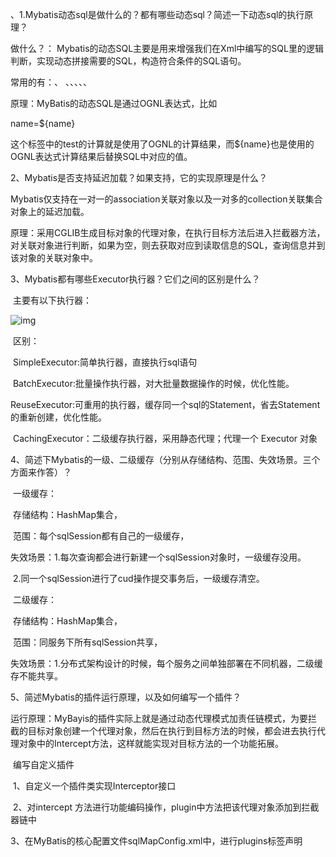 、1.Mybatis动态sql是做什么的？都有哪些动态sql？简述一下动态sql的执行原理？

做什么？：  Mybatis的动态SQL主要是用来增强我们在Xml中编写的SQL里的逻辑判断，实现动态拼接需要的SQL，构造符合条件的SQL语句。

常用的有：<where>、 <if/>、<foreach/>、<choose/>、<when/>、<otherwise/>、<trim/>

原理：MyBatis的动态SQL是通过OGNL表达式，比如 

<if test="name != null">

name=${name}

 </if>

这个标签中的test的计算就是使用了OGNL的计算结果，而${name}也是使用的OGNL表达式计算结果后替换SQL中对应的值。

2、Mybatis是否支持延迟加载？如果支持，它的实现原理是什么？

​			Mybatis仅支持在一对一的association关联对象以及一对多的collection关联集合对象上的延迟加载。

​			原理：采用CGLIB生成目标对象的代理对象，在执行目标方法后进入拦截器方法，对关联对象进行判断，如果为空，则去获取对应到读取信息的SQL，查询信息并到该对象的关联对象中。



3、Mybatis都有哪些Executor执行器？它们之间的区别是什么？

​			主要有以下执行器：

![img](https://img2018.cnblogs.com/blog/1294391/201812/1294391-20181204205250941-1894122123.png)

​			区别：

​						SimpleExecutor:简单执行器，直接执行sql语句

​						BatchExecutor:批量操作执行器，对大批量数据操作的时候，优化性能。

​						ReuseExecutor:可重用的执行器，缓存同一个sql的Statement，省去Statement的重新创建，优化性能。

​						CachingExecutor：二级缓存执行器，采用静态代理；代理一个 Executor 对象

4、简述下Mybatis的一级、二级缓存（分别从存储结构、范围、失效场景。三个方面来作答）？

​       一级缓存：

​              存储结构：HashMap集合，

​             范围：每个sqlSession都有自己的一级缓存，         

​             失效场景：1.每次查询都会进行新建一个sqlSession对象时，一级缓存没用。

​                               2.同一个sqlSession进行了cud操作提交事务后，一级缓存清空。

​       二级缓存：

​              存储结构：HashMap集合，

​             范围：同服务下所有sqlSession共享，         

​             失效场景：1.分布式架构设计的时候，每个服务之间单独部署在不同机器，二级缓存不能共享。





5、简述Mybatis的插件运行原理，以及如何编写一个插件？

​          运行原理：MyBayis的插件实际上就是通过动态代理模式加责任链模式，为要拦截的目标对象创建一个代理对象，然后在执行到目标方法的时候，都会进去执行代理对象中的Intercept方法，这样就能实现对目标方法的一个功能拓展。

​        编写自定义插件

​                       1、自定义一个插件类实现Interceptor接口

​					   2、对intercept 方法进行功能编码操作，plugin中方法把该代理对象添加到拦截器链中

​					   3、在MyBatis的核心配置文件sqlMapConfig.xml中，进行plugins标签声明